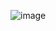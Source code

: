 ![image](https://user-images.githubusercontent.com/43849911/77227008-9ceeef80-6ba2-11ea-9b1d-57a3f594e81b.png)
